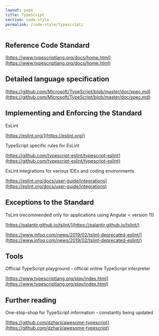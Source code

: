 ```yaml
---
layout: page
title: TypeScript
section: code-style
permalink: /code-style/typescript/
---
```


## Reference Code Standard

[https://www.typescriptlang.org/docs/home.html](https://www.typescriptlang.org/docs/home.html)

## Detailed language specification

[https://github.com/Microsoft/TypeScript/blob/master/doc/spec.md](https://github.com/Microsoft/TypeScript/blob/master/doc/spec.md)

## Implementing and Enforcing the Standard

EsLint 

[https://eslint.org/](https://eslint.org/)

TypeScript specific rules for EsLint

[https://github.com/typescript-eslint/typescript-eslint](https://github.com/typescript-eslint/typescript-eslint)

EsLint integrations for various IDEs and coding environments

[https://eslint.org/docs/user-guide/integrations](https://eslint.org/docs/user-guide/integrations)

## Exceptions to the Standard

TsLint (recommended only for applications using Angular &lt; version 11)

[https://palantir.github.io/tslint/](https://palantir.github.io/tslint/)

[https://www.infoq.com/news/2019/02/tslint-deprecated-eslint/](https://www.infoq.com/news/2019/02/tslint-deprecated-eslint/)

## Tools

Official TypeScript playground - official online TypeScript interpreter

[https://www.typescriptlang.org/play/index.html](https://www.typescriptlang.org/play/index.html)

## Further reading

One-stop-shop for TypeScript information - constantly being updated

[https://github.com/dzharii/awesome-typescript](https://github.com/dzharii/awesome-typescript)